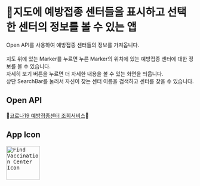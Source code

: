 # 💉지도에 예방접종 센터들을 표시하고 선택한 센터의 정보를 볼 수 있는 앱
Open API를 사용하여 예방접종 센터들의 정보를 가져옵니다.<br/><br/>
지도 위에 있는 Marker를 누르면 누른 Marker의 위치에 있는 예방접종 센터에 대한 정보를 볼 수 있습니다.<br/>
자세히 보기 버튼을 누르면 더 자세한 내용을 볼 수 있는 화면을 띄웁니다.<br/>
상단 SearchBar를 눌러서 자신이 찾는 센터 이름을 검색하고 센터를 찾을 수 있습니다.<br/>
## Open API
💉[코로나19 예방접종센터 조회서비스](https://www.data.go.kr/data/15077586/openapi.do#/tab_layer_prcuse_exam)💉<br/>
## App Icon
<kbd>
  <img 
  src="https://github.com/user-attachments/assets/17c18076-bf90-49e6-a4b4-8e80458b99e0" 
  width="90px" 
  title="Find Vaccination Center Icon" 
  alt="Find Vaccination Center Icon"/>
</kbd>
